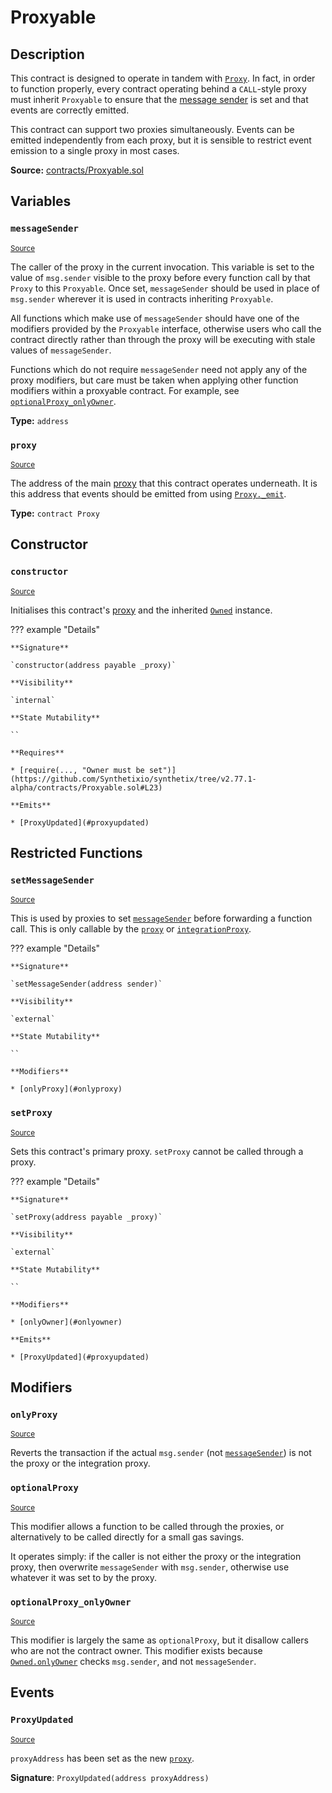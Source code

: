 # Proxyable

## Description

This contract is designed to operate in tandem with [`Proxy`](#Proxy.md).
In fact, in order to function properly, every contract operating behind a `CALL`-style proxy must inherit `Proxyable` to ensure that the [message sender](#messageSender) is set and that events are correctly emitted.

This contract can support two proxies simultaneously. Events can be emitted independently from each proxy, but it is sensible to restrict event emission to a single proxy in most cases.

**Source:** [contracts/Proxyable.sol](https://github.com/Synthetixio/synthetix/tree/v2.77.1-alpha/contracts/Proxyable.sol)

## Variables

### `messageSender`

<sub>[Source](https://github.com/Synthetixio/synthetix/tree/v2.77.1-alpha/contracts/Proxyable.sol#L19)</sub>

The caller of the proxy in the current invocation. This variable is set to the value of `msg.sender` visible to the proxy before every function call by that `Proxy` to this `Proxyable`. Once set, `messageSender` should be used in place of `msg.sender` wherever it is used in contracts inheriting `Proxyable`.

All functions which make use of `messageSender` should have one of the modifiers provided by the `Proxyable` interface, otherwise users who call the contract directly rather than through the proxy will be executing with stale values of `messageSender`.

Functions which do not require `messageSender` need not apply any of the proxy modifiers, but care must be taken when applying other function modifiers within a proxyable contract. For example, see [`optionalProxy_onlyOwner`](#optionalproxy_onlyowner).

**Type:** `address`

### `proxy`

<sub>[Source](https://github.com/Synthetixio/synthetix/tree/v2.77.1-alpha/contracts/Proxyable.sol#L14)</sub>

The address of the main [proxy](Proxy.md) that this contract operates underneath. It is this address that events should be emitted from using [`Proxy._emit`](Proxy.md#_emit).

**Type:** `contract Proxy`

## Constructor

### `constructor`

<sub>[Source](https://github.com/Synthetixio/synthetix/tree/v2.77.1-alpha/contracts/Proxyable.sol#L21)</sub>

Initialises this contract's [proxy](#proxy) and the inherited [`Owned`](Owned.md) instance.

??? example "Details"

    **Signature**

    `constructor(address payable _proxy)`

    **Visibility**

    `internal`

    **State Mutability**

    ``

    **Requires**

    * [require(..., "Owner must be set")](https://github.com/Synthetixio/synthetix/tree/v2.77.1-alpha/contracts/Proxyable.sol#L23)

    **Emits**

    * [ProxyUpdated](#proxyupdated)

## Restricted Functions

### `setMessageSender`

<sub>[Source](https://github.com/Synthetixio/synthetix/tree/v2.77.1-alpha/contracts/Proxyable.sol#L34)</sub>

This is used by proxies to set [`messageSender`](#messageSender) before forwarding a function call. This is only callable by the [`proxy`](#proxy) or [`integrationProxy`](#integrationProxy).

??? example "Details"

    **Signature**

    `setMessageSender(address sender)`

    **Visibility**

    `external`

    **State Mutability**

    ``

    **Modifiers**

    * [onlyProxy](#onlyproxy)

### `setProxy`

<sub>[Source](https://github.com/Synthetixio/synthetix/tree/v2.77.1-alpha/contracts/Proxyable.sol#L29)</sub>

Sets this contract's primary proxy. `setProxy` cannot be called through a proxy.

??? example "Details"

    **Signature**

    `setProxy(address payable _proxy)`

    **Visibility**

    `external`

    **State Mutability**

    ``

    **Modifiers**

    * [onlyOwner](#onlyowner)

    **Emits**

    * [ProxyUpdated](#proxyupdated)

## Modifiers

### `onlyProxy`

<sub>[Source](https://github.com/Synthetixio/synthetix/tree/v2.77.1-alpha/contracts/Proxyable.sol#L38)</sub>

Reverts the transaction if the actual `msg.sender` (not [`messageSender`](#messagesender)) is not the proxy or the integration proxy.

### `optionalProxy`

<sub>[Source](https://github.com/Synthetixio/synthetix/tree/v2.77.1-alpha/contracts/Proxyable.sol#L47)</sub>

This modifier allows a function to be called through the proxies, or alternatively to be called directly for a small gas savings.

It operates simply: if the caller is not either the proxy or the integration proxy, then overwrite `messageSender` with `msg.sender`, otherwise use whatever it was set to by the proxy.

### `optionalProxy_onlyOwner`

<sub>[Source](https://github.com/Synthetixio/synthetix/tree/v2.77.1-alpha/contracts/Proxyable.sol#L58)</sub>

This modifier is largely the same as `optionalProxy`, but it disallow callers who are not the contract owner. This modifier exists because [`Owned.onlyOwner`](Owned.md#onlyowner) checks `msg.sender`, and not `messageSender`.

## Events

### `ProxyUpdated`

<sub>[Source](https://github.com/Synthetixio/synthetix/tree/v2.77.1-alpha/contracts/Proxyable.sol#L71)</sub>

`proxyAddress` has been set as the new [`proxy`](#proxy).

**Signature**: `ProxyUpdated(address proxyAddress)`
